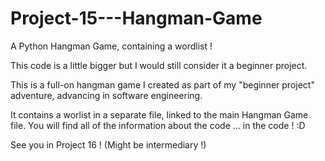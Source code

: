 # Project-15---Hangman-Game
A Python Hangman Game, containing a wordlist !

This code is a little bigger but I would still consider it a beginner project.

This is a full-on hangman game I created as part of my "beginner project" adventure, advancing in software engineering.

It contains a worlist in a separate file, linked to the main Hangman Game file. You will find all of the information about the code ... in the code ! :D

See you in Project 16 ! (Might be intermediary !)
